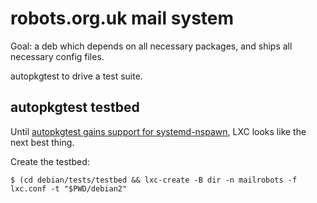 robots.org.uk mail system
=========================

Goal: a deb which depends on all necessary packages, and ships all necessary
config files.

autopkgtest to drive a test suite.

autopkgtest testbed
-------------------

Until [autopkgtest gains support for systemd-nspawn](https://bugs.debian.org/809443),
LXC looks like the next best thing.

Create the testbed:

    $ (cd debian/tests/testbed && lxc-create -B dir -n mailrobots -f lxc.conf -t "$PWD/debian2"
